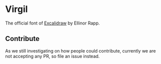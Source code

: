 # Virgil

The official font of [Excalidraw](https://excalidraw.com) by Ellinor Rapp.

## Contribute

As we still investigating on how people could contribute, currently we are not accepting any PR, so file an issue instead.
